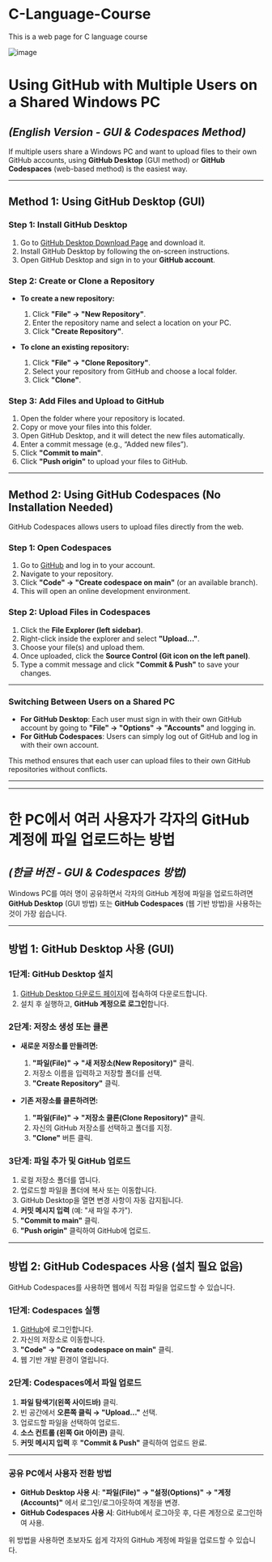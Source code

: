 # C-Language-Course
This is a web page for C language course

![image](https://github.com/user-attachments/assets/17582929-9f9e-4b40-b829-185edc9bb9dc)

# **Using GitHub with Multiple Users on a Shared Windows PC**
## *(English Version - GUI & Codespaces Method)*

If multiple users share a Windows PC and want to upload files to their own GitHub accounts, using **GitHub Desktop** (GUI method) or **GitHub Codespaces** (web-based method) is the easiest way.

---

## **Method 1: Using GitHub Desktop (GUI)**
### **Step 1: Install GitHub Desktop**
1. Go to [GitHub Desktop Download Page](https://desktop.github.com/) and download it.
2. Install GitHub Desktop by following the on-screen instructions.
3. Open GitHub Desktop and sign in to your **GitHub account**.

### **Step 2: Create or Clone a Repository**
- **To create a new repository:**
  1. Click **"File" → "New Repository"**.
  2. Enter the repository name and select a location on your PC.
  3. Click **"Create Repository"**.

- **To clone an existing repository:**
  1. Click **"File" → "Clone Repository"**.
  2. Select your repository from GitHub and choose a local folder.
  3. Click **"Clone"**.

### **Step 3: Add Files and Upload to GitHub**
1. Open the folder where your repository is located.
2. Copy or move your files into this folder.
3. Open GitHub Desktop, and it will detect the new files automatically.
4. Enter a commit message (e.g., “Added new files”).
5. Click **"Commit to main"**.
6. Click **"Push origin"** to upload your files to GitHub.

---

## **Method 2: Using GitHub Codespaces (No Installation Needed)**
GitHub Codespaces allows users to upload files directly from the web.

### **Step 1: Open Codespaces**
1. Go to [GitHub](https://github.com/) and log in to your account.
2. Navigate to your repository.
3. Click **"Code" → "Create codespace on main"** (or an available branch).
4. This will open an online development environment.

### **Step 2: Upload Files in Codespaces**
1. Click the **File Explorer (left sidebar)**.
2. Right-click inside the explorer and select **"Upload..."**.
3. Choose your file(s) and upload them.
4. Once uploaded, click the **Source Control (Git icon on the left panel)**.
5. Type a commit message and click **"Commit & Push"** to save your changes.

---

### **Switching Between Users on a Shared PC**
- **For GitHub Desktop**: Each user must sign in with their own GitHub account by going to **"File" → "Options" → "Accounts"** and logging in.
- **For GitHub Codespaces**: Users can simply log out of GitHub and log in with their own account.

This method ensures that each user can upload files to their own GitHub repositories without conflicts.

---

---

# **한 PC에서 여러 사용자가 각자의 GitHub 계정에 파일 업로드하는 방법**
## *(한글 버전 - GUI & Codespaces 방법)*

Windows PC를 여러 명이 공유하면서 각자의 GitHub 계정에 파일을 업로드하려면 **GitHub Desktop** (GUI 방법) 또는 **GitHub Codespaces** (웹 기반 방법)을 사용하는 것이 가장 쉽습니다.

---

## **방법 1: GitHub Desktop 사용 (GUI)**
### **1단계: GitHub Desktop 설치**
1. [GitHub Desktop 다운로드 페이지](https://desktop.github.com/)에 접속하여 다운로드합니다.
2. 설치 후 실행하고, **GitHub 계정으로 로그인**합니다.

### **2단계: 저장소 생성 또는 클론**
- **새로운 저장소를 만들려면:**
  1. **"파일(File)" → "새 저장소(New Repository)"** 클릭.
  2. 저장소 이름을 입력하고 저장할 폴더를 선택.
  3. **"Create Repository"** 클릭.

- **기존 저장소를 클론하려면:**
  1. **"파일(File)" → "저장소 클론(Clone Repository)"** 클릭.
  2. 자신의 GitHub 저장소를 선택하고 폴더를 지정.
  3. **"Clone"** 버튼 클릭.

### **3단계: 파일 추가 및 GitHub 업로드**
1. 로컬 저장소 폴더를 엽니다.
2. 업로드할 파일을 폴더에 복사 또는 이동합니다.
3. GitHub Desktop을 열면 변경 사항이 자동 감지됩니다.
4. **커밋 메시지 입력** (예: "새 파일 추가").
5. **"Commit to main"** 클릭.
6. **"Push origin"** 클릭하여 GitHub에 업로드.

---

## **방법 2: GitHub Codespaces 사용 (설치 필요 없음)**
GitHub Codespaces를 사용하면 웹에서 직접 파일을 업로드할 수 있습니다.

### **1단계: Codespaces 실행**
1. [GitHub](https://github.com/)에 로그인합니다.
2. 자신의 저장소로 이동합니다.
3. **"Code" → "Create codespace on main"** 클릭.
4. 웹 기반 개발 환경이 열립니다.

### **2단계: Codespaces에서 파일 업로드**
1. **파일 탐색기(왼쪽 사이드바)** 클릭.
2. 빈 공간에서 **오른쪽 클릭 → "Upload..."** 선택.
3. 업로드할 파일을 선택하여 업로드.
4. **소스 컨트롤 (왼쪽 Git 아이콘)** 클릭.
5. **커밋 메시지 입력** 후 **"Commit & Push"** 클릭하여 업로드 완료.

---

### **공유 PC에서 사용자 전환 방법**
- **GitHub Desktop 사용 시**: **"파일(File)" → "설정(Options)" → "계정(Accounts)"** 에서 로그인/로그아웃하여 계정을 변경.
- **GitHub Codespaces 사용 시**: GitHub에서 로그아웃 후, 다른 계정으로 로그인하여 사용.

위 방법을 사용하면 초보자도 쉽게 각자의 GitHub 계정에 파일을 업로드할 수 있습니다.
